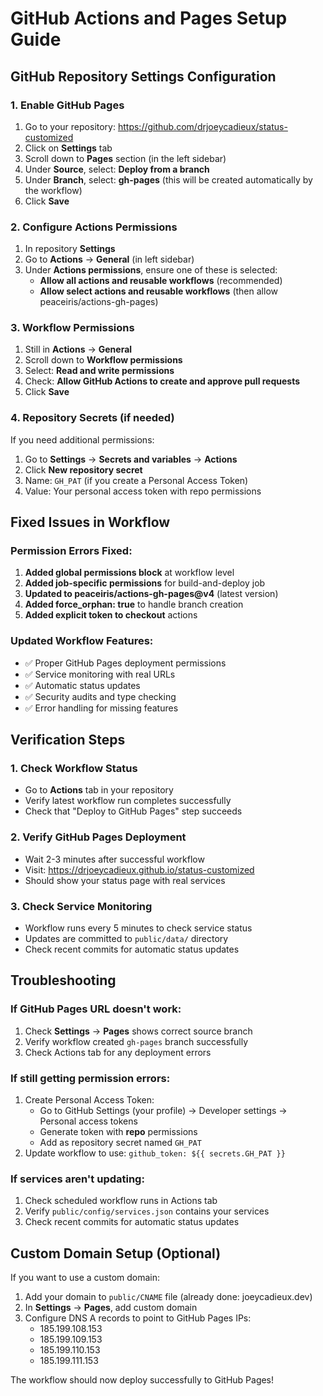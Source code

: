# GitHub Actions and Pages Setup Guide

## GitHub Repository Settings Configuration

### 1. Enable GitHub Pages
1. Go to your repository: https://github.com/drjoeycadieux/status-customized
2. Click on **Settings** tab
3. Scroll down to **Pages** section (in the left sidebar)
4. Under **Source**, select: **Deploy from a branch**
5. Under **Branch**, select: **gh-pages** (this will be created automatically by the workflow)
6. Click **Save**

### 2. Configure Actions Permissions
1. In repository **Settings**
2. Go to **Actions** → **General** (in left sidebar)
3. Under **Actions permissions**, ensure one of these is selected:
   - **Allow all actions and reusable workflows** (recommended)
   - **Allow select actions and reusable workflows** (then allow peaceiris/actions-gh-pages)

### 3. Workflow Permissions
1. Still in **Actions** → **General**
2. Scroll down to **Workflow permissions**
3. Select: **Read and write permissions**
4. Check: **Allow GitHub Actions to create and approve pull requests**
5. Click **Save**

### 4. Repository Secrets (if needed)
If you need additional permissions:
1. Go to **Settings** → **Secrets and variables** → **Actions**
2. Click **New repository secret**
3. Name: `GH_PAT` (if you create a Personal Access Token)
4. Value: Your personal access token with repo permissions

## Fixed Issues in Workflow

### Permission Errors Fixed:
1. **Added global permissions block** at workflow level
2. **Added job-specific permissions** for build-and-deploy job
3. **Updated to peaceiris/actions-gh-pages@v4** (latest version)
4. **Added force_orphan: true** to handle branch creation
5. **Added explicit token to checkout** actions

### Updated Workflow Features:
- ✅ Proper GitHub Pages deployment permissions
- ✅ Service monitoring with real URLs
- ✅ Automatic status updates
- ✅ Security audits and type checking
- ✅ Error handling for missing features

## Verification Steps

### 1. Check Workflow Status
- Go to **Actions** tab in your repository
- Verify latest workflow run completes successfully
- Check that "Deploy to GitHub Pages" step succeeds

### 2. Verify GitHub Pages Deployment
- Wait 2-3 minutes after successful workflow
- Visit: https://drjoeycadieux.github.io/status-customized
- Should show your status page with real services

### 3. Check Service Monitoring
- Workflow runs every 5 minutes to check service status
- Updates are committed to `public/data/` directory
- Check recent commits for automatic status updates

## Troubleshooting

### If GitHub Pages URL doesn't work:
1. Check **Settings** → **Pages** shows correct source branch
2. Verify workflow created `gh-pages` branch successfully
3. Check Actions tab for any deployment errors

### If still getting permission errors:
1. Create Personal Access Token:
   - Go to GitHub Settings (your profile) → Developer settings → Personal access tokens
   - Generate token with **repo** permissions
   - Add as repository secret named `GH_PAT`
2. Update workflow to use: `github_token: ${{ secrets.GH_PAT }}`

### If services aren't updating:
1. Check scheduled workflow runs in Actions tab
2. Verify `public/config/services.json` contains your services
3. Check recent commits for automatic status updates

## Custom Domain Setup (Optional)

If you want to use a custom domain:
1. Add your domain to `public/CNAME` file (already done: joeycadieux.dev)
2. In **Settings** → **Pages**, add custom domain
3. Configure DNS A records to point to GitHub Pages IPs:
   - 185.199.108.153
   - 185.199.109.153
   - 185.199.110.153
   - 185.199.111.153

The workflow should now deploy successfully to GitHub Pages!
